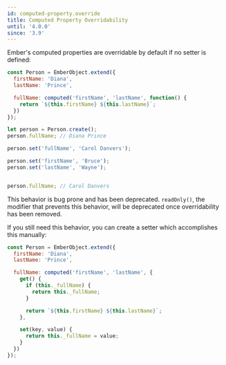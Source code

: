 ```yaml
---
id: computed-property.override
title: Computed Property Overridability
until: '4.0.0'
since: '3.9'
---
```


Ember's computed properties are overridable by default if no setter is defined:

```js
const Person = EmberObject.extend({
  firstName: 'Diana',
  lastName: 'Prince',

  fullName: computed('firstName', 'lastName', function() {
    return `${this.firstName} ${this.lastName}`;
  })
});

let person = Person.create();
person.fullName; // Diana Prince

person.set('fullName', 'Carol Danvers');

person.set('firstName', 'Bruce');
person.set('lastName', 'Wayne');


person.fullName; // Carol Danvers
```

This behavior is bug prone and has been deprecated. `readOnly()`, the modifier
that prevents this behavior, will be deprecated once overridability has been
removed.

If you still need this behavior, you can create a setter which accomplishes this
manually:

```js
const Person = EmberObject.extend({
  firstName: 'Diana',
  lastName: 'Prince',

  fullName: computed('firstName', 'lastName', {
    get() {
      if (this._fullName) {
        return this._fullName;
      }

      return `${this.firstName} ${this.lastName}`;
    },

    set(key, value) {
      return this._fullName = value;
    }
  })
});
```
